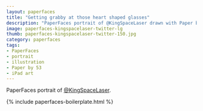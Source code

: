 ```yaml
---
layout: paperfaces
title: "Getting grabby at those heart shaped glasses"
description: "PaperFaces portrait of @KingSpaceLaser drawn with Paper by 53 on an iPad."
image: paperfaces-kingspacelaser-twitter-lg
thumb: paperfaces-kingspacelaser-twitter-150.jpg
category: paperfaces
tags: 
- PaperFaces
- portrait
- illustration
- Paper by 53
- iPad art
---
```


PaperFaces portrait of [@KingSpaceLaser](http://twitter.com/KingSpaceLaser).

{% include paperfaces-boilerplate.html %}